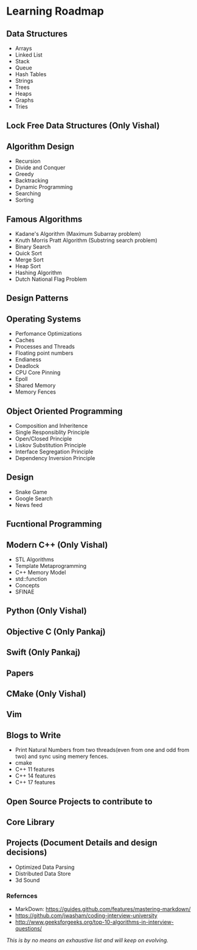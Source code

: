 # Learning Roadmap 

## Data Structures
* Arrays
* Linked List
* Stack
* Queue
* Hash Tables
* Strings
* Trees
* Heaps
* Graphs
* Tries

## Lock Free Data Structures (Only Vishal)

## Algorithm Design
* Recursion
* Divide and Conquer
* Greedy
* Backtracking
* Dynamic Programming
* Searching
* Sorting

## Famous Algorithms
* Kadane's Algorithm (Maximum Subarray problem)
* Knuth Morris Pratt Algorithm (Substring search problem)
* Binary Search
* Quick Sort
* Merge Sort
* Heap Sort
* Hashing Algorithm
* Dutch National Flag Problem

## Design Patterns

## Operating Systems 
* Perfomance Optimizations
* Caches
* Processes and Threads
* Floating point numbers
* Endianess
* Deadlock
* CPU Core Pinning
* Epoll
* Shared Memory
* Memory Fences

## Object Oriented Programming
* Composition and Inheritence
* Single Responsiblity Principle
* Open/Closed Principle
* Liskov Substitution Principle
* Interface Segregation Principle
* Dependency Inversion Principle

## Design
* Snake Game
* Google Search
* News feed

## Fucntional Programming

## Modern C++ (Only Vishal)
* STL Algorithms
* Template Metaprogramming
* C++ Memory Model
* std::function
* Concepts
* SFINAE

## Python (Only Vishal)

## Objective C (Only Pankaj)

## Swift (Only Pankaj)

## Papers

## CMake (Only Vishal)

## Vim

## Blogs to Write
* Print Natural Numbers from two threads(even from one and odd from two) and sync using memery fences.
* cmake
* C++ 11 features
* C++ 14 features
* C++ 17 features

## Open Source Projects to contribute to

## Core Library

## Projects (Document Details and design decisions)
* Optimized Data Parsing
* Distributed Data Store
* 3d Sound

### Refernces
* MarkDown: 
  https://guides.github.com/features/mastering-markdown/
* https://github.com/jwasham/coding-interview-university
* http://www.geeksforgeeks.org/top-10-algorithms-in-interview-questions/

*This is by no means an exhaustive list and will keep on evolving.*

